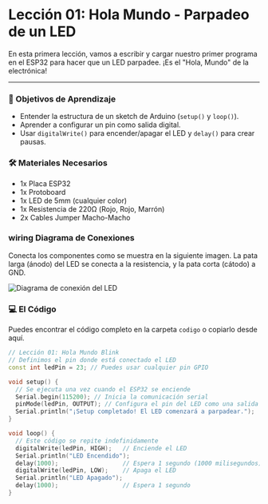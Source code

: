 # Lección 01: Hola Mundo - Parpadeo de un LED

En esta primera lección, vamos a escribir y cargar nuestro primer programa en el ESP32 para hacer que un LED parpadee. ¡Es el "Hola, Mundo" de la electrónica!

---

### 🎯 Objetivos de Aprendizaje

- Entender la estructura de un sketch de Arduino (`setup()` y `loop()`).
- Aprender a configurar un pin como salida digital.
- Usar `digitalWrite()` para encender/apagar el LED y `delay()` para crear pausas.

### 🛠️ Materiales Necesarios

- 1x Placa ESP32
- 1x Protoboard
- 1x LED de 5mm (cualquier color)
- 1x Resistencia de 220Ω (Rojo, Rojo, Marrón)
- 2x Cables Jumper Macho-Macho

###  wiring Diagrama de Conexiones

Conecta los componentes como se muestra en la siguiente imagen. La pata larga (ánodo) del LED se conecta a la resistencia, y la pata corta (cátodo) a GND.

![Diagrama de conexión del LED](./images/conexion_led.jpg)

### 💻 El Código

Puedes encontrar el código completo en la carpeta `codigo` o copiarlo desde aquí.

```cpp
// Lección 01: Hola Mundo Blink
// Definimos el pin donde está conectado el LED
const int ledPin = 23; // Puedes usar cualquier pin GPIO

void setup() {
  // Se ejecuta una vez cuando el ESP32 se enciende
  Serial.begin(115200); // Inicia la comunicación serial
  pinMode(ledPin, OUTPUT); // Configura el pin del LED como una salida
  Serial.println("¡Setup completado! El LED comenzará a parpadear.");
}

void loop() {
  // Este código se repite indefinidamente
  digitalWrite(ledPin, HIGH);   // Enciende el LED
  Serial.println("LED Encendido");
  delay(1000);                  // Espera 1 segundo (1000 milisegundos)
  digitalWrite(ledPin, LOW);    // Apaga el LED
  Serial.println("LED Apagado");
  delay(1000);                  // Espera 1 segundo
}